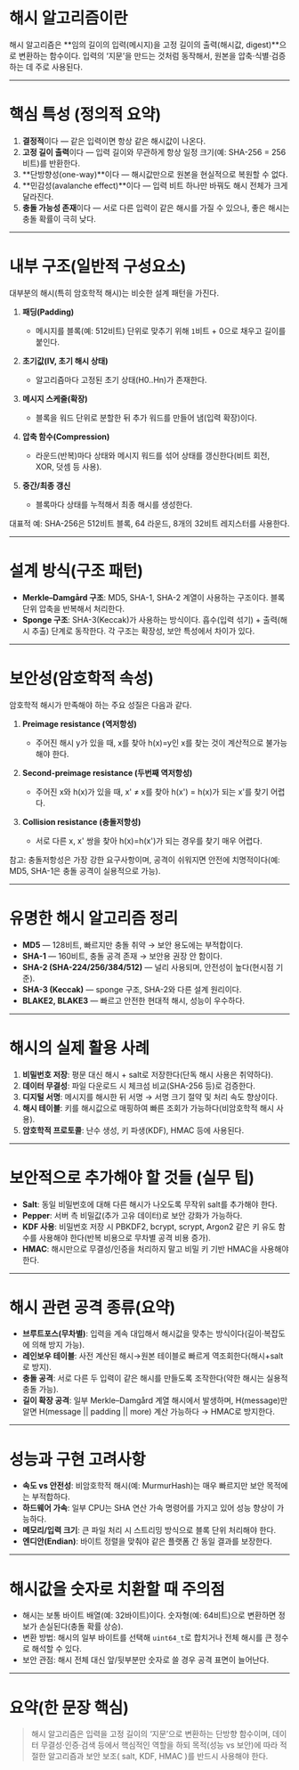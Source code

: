 # 해시 알고리즘이란

해시 알고리즘은 **임의 길이의 입력(메시지)을 고정 길이의 출력(해시값, digest)**으로 변환하는 함수이다.
입력의 ‘지문’을 만드는 것처럼 동작해서, 원본을 압축·식별·검증하는 데 주로 사용된다.

---

# 핵심 특성 (정의적 요약)

1. **결정적**이다 — 같은 입력이면 항상 같은 해시값이 나온다.
2. **고정 길이 출력**이다 — 입력 길이와 무관하게 항상 일정 크기(예: SHA-256 = 256비트)를 반환한다.
3. **단방향성(one-way)**이다 — 해시값만으로 원본을 현실적으로 복원할 수 없다.
4. **민감성(avalanche effect)**이다 — 입력 비트 하나만 바꿔도 해시 전체가 크게 달라진다.
5. **충돌 가능성 존재**이다 — 서로 다른 입력이 같은 해시를 가질 수 있으나, 좋은 해시는 충돌 확률이 극히 낮다.

---

# 내부 구조(일반적 구성요소)

대부분의 해시(특히 암호학적 해시)는 비슷한 설계 패턴을 가진다.

1. **패딩(Padding)**

   * 메시지를 블록(예: 512비트) 단위로 맞추기 위해 `1`비트 + 0으로 채우고 길이를 붙인다.

2. **초기값(IV, 초기 해시 상태)**

   * 알고리즘마다 고정된 초기 상태(H0..Hn)가 존재한다.

3. **메시지 스케줄(확장)**

   * 블록을 워드 단위로 분할한 뒤 추가 워드를 만들어 냄(입력 확장)이다.

4. **압축 함수(Compression)**

   * 라운드(반복)마다 상태와 메시지 워드를 섞어 상태를 갱신한다(비트 회전, XOR, 덧셈 등 사용).

5. **중간/최종 갱신**

   * 블록마다 상태를 누적해서 최종 해시를 생성한다.

대표적 예: SHA-256은 512비트 블록, 64 라운드, 8개의 32비트 레지스터를 사용한다.

---

# 설계 방식(구조 패턴)

* **Merkle–Damgård 구조**: MD5, SHA-1, SHA-2 계열이 사용하는 구조이다. 블록 단위 압축을 반복해서 처리한다.
* **Sponge 구조**: SHA-3(Keccak)가 사용하는 방식이다. 흡수(입력 섞기) + 출력(해시 추출) 단계로 동작한다.
  각 구조는 확장성, 보안 특성에서 차이가 있다.

---

# 보안성(암호학적 속성)

암호학적 해시가 만족해야 하는 주요 성질은 다음과 같다.

1. **Preimage resistance (역저항성)**

   * 주어진 해시 y가 있을 때, x를 찾아 h(x)=y인 x를 찾는 것이 계산적으로 불가능해야 한다.

2. **Second-preimage resistance (두번째 역저항성)**

   * 주어진 x와 h(x)가 있을 때, x' ≠ x를 찾아 h(x') = h(x)가 되는 x'를 찾기 어렵다.

3. **Collision resistance (충돌저항성)**

   * 서로 다른 x, x' 쌍을 찾아 h(x)=h(x')가 되는 경우를 찾기 매우 어렵다.

참고: 충돌저항성은 가장 강한 요구사항이며, 공격이 쉬워지면 안전에 치명적이다(예: MD5, SHA-1은 충돌 공격이 실용적으로 가능).

---

# 유명한 해시 알고리즘 정리

* **MD5** — 128비트, 빠르지만 충돌 취약 → 보안 용도에는 부적합이다.
* **SHA-1** — 160비트, 충돌 공격 존재 → 보안용 권장 안 함이다.
* **SHA-2 (SHA-224/256/384/512)** — 널리 사용되며, 안전성이 높다(현시점 기준).
* **SHA-3 (Keccak)** — sponge 구조, SHA-2와 다른 설계 원리이다.
* **BLAKE2, BLAKE3** — 빠르고 안전한 현대적 해시, 성능이 우수하다.

---

# 해시의 실제 활용 사례

1. **비밀번호 저장**: 평문 대신 해시 + salt로 저장한다(단독 해시 사용은 취약하다).
2. **데이터 무결성**: 파일 다운로드 시 체크섬 비교(SHA-256 등)로 검증한다.
3. **디지털 서명**: 메시지를 해시한 뒤 서명 → 서명 크기 절약 및 처리 속도 향상이다.
4. **해시 테이블**: 키를 해시값으로 매핑하여 빠른 조회가 가능하다(비암호학적 해시 사용).
5. **암호학적 프로토콜**: 난수 생성, 키 파생(KDF), HMAC 등에 사용된다.

---

# 보안적으로 추가해야 할 것들 (실무 팁)

* **Salt**: 동일 비밀번호에 대해 다른 해시가 나오도록 무작위 salt를 추가해야 한다.
* **Pepper**: 서버 측 비밀값(추가 고유 데이터)로 보안 강화가 가능하다.
* **KDF 사용**: 비밀번호 저장 시 PBKDF2, bcrypt, scrypt, Argon2 같은 키 유도 함수를 사용해야 한다(반복 비용으로 무차별 공격 비용 증가).
* **HMAC**: 해시만으로 무결성/인증을 처리하지 말고 비밀 키 기반 HMAC을 사용해야 한다.

---

# 해시 관련 공격 종류(요약)

* **브루트포스(무차별)**: 입력을 계속 대입해서 해시값을 맞추는 방식이다(길이·복잡도에 의해 방지 가능).
* **레인보우 테이블**: 사전 계산된 해시→원본 테이블로 빠르게 역조회한다(해시+salt로 방지).
* **충돌 공격**: 서로 다른 두 입력이 같은 해시를 만들도록 조작한다(약한 해시는 실용적 충돌 가능).
* **길이 확장 공격**: 일부 Merkle–Damgård 계열 해시에서 발생하며, H(message)만 알면 H(message || padding || more) 계산 가능하다 → HMAC로 방지한다.

---

# 성능과 구현 고려사항

* **속도 vs 안전성**: 비암호학적 해시(예: MurmurHash)는 매우 빠르지만 보안 목적에는 부적합하다.
* **하드웨어 가속**: 일부 CPU는 SHA 연산 가속 명령어를 가지고 있어 성능 향상이 가능하다.
* **메모리/입력 크기**: 큰 파일 처리 시 스트리밍 방식으로 블록 단위 처리해야 한다.
* **엔디안(Endian)**: 바이트 정렬을 맞춰야 같은 플랫폼 간 동일 결과를 보장한다.

---

# 해시값을 숫자로 치환할 때 주의점

* 해시는 보통 바이트 배열(예: 32바이트)이다. 숫자형(예: 64비트)으로 변환하면 정보가 손실된다(충돌 확률 상승).
* 변환 방법: 해시의 일부 바이트를 선택해 `uint64_t`로 합치거나 전체 해시를 큰 정수로 해석할 수 있다.
* 보안 관점: 해시 전체 대신 앞/뒷부분만 숫자로 쓸 경우 공격 표면이 늘어난다.

---

# 요약(한 문장 핵심)

> 해시 알고리즘은 입력을 고정 길이의 ‘지문’으로 변환하는 단방향 함수이며, 데이터 무결성·인증·검색 등에서 핵심적인 역할을 하되 목적(성능 vs 보안)에 따라 적절한 알고리즘과 보안 보조( salt, KDF, HMAC )를 반드시 사용해야 한다.